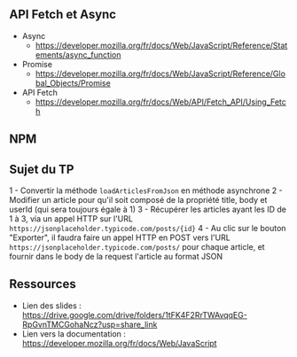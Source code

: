 ## API Fetch et Async

- Async
  - https://developer.mozilla.org/fr/docs/Web/JavaScript/Reference/Statements/async_function
- Promise
  - https://developer.mozilla.org/fr/docs/Web/JavaScript/Reference/Global_Objects/Promise
- API Fetch
  - https://developer.mozilla.org/fr/docs/Web/API/Fetch_API/Using_Fetch

## NPM

## Sujet du TP

1 - Convertir la méthode `loadArticlesFromJson` en méthode asynchrone
2 - Modifier un article pour qu'il soit composé de la propriété title, body et userId (qui sera toujours égale à 1)
3 - Récupérer les articles ayant les ID de 1 à 3, via un appel HTTP sur l'URL `https://jsonplaceholder.typicode.com/posts/{id}`
4 - Au clic sur le bouton "Exporter", il faudra faire un appel HTTP en POST vers l'URL `https://jsonplaceholder.typicode.com/posts/` pour chaque article, et fournir dans le body de la request l'article au format JSON

## Ressources

- Lien des slides : https://drive.google.com/drive/folders/1tFK4F2RrTWAvqqEG-RpGvnTMCGohaNcz?usp=share_link
- Lien vers la documentation : https://developer.mozilla.org/fr/docs/Web/JavaScript